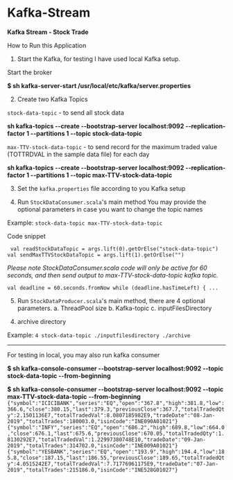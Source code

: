 # Kafka-Stream
**Kafka Stream - Stock Trade**


How to Run this Application

1) Start the Kafka, for testing I have used local Kafka setup.

Start the broker 

**$ sh kafka-server-start /usr/local/etc/kafka/server.properties**


2) Create two Kafka Topics

`stock-data-topic` - to send all stock data

**sh kafka-topics --create --bootstrap-server localhost:9092 --replication-factor 1 --partitions 1 --topic stock-data-topic**


`max-TTV-stock-data-topic` - to send record for the maximum traded value (TOTTRDVAL in the sample data file) for each day

**sh kafka-topics --create --bootstrap-server localhost:9092 --replication-factor 1 --partitions 1 --topic max-TTV-stock-data-topic**


3) Set the `kafka.properties` file according to you Kafka setup


4) Run `StockDataConsumer.scala`'s main method
You may provide the optional parameters in case you want to change the topic names

Example: `stock-data-topic max-TTV-stock-data-topic`


Code snippet

` val readStockDataTopic = args.lift(0).getOrElse("stock-data-topic")
 val sendMaxTTVStockDataTopic = args.lift(1).getOrElse("")`
    
    

_Please note StockDataConsumer.scala code will only be active for 60 seconds, and then send output to max-TTV-stock-data-topic kafka topic._
    
`val deadline = 60.seconds.fromNow
while (deadline.hasTimeLeft) { ...`



5) Run `StockDataProducer.scala`'s main method, there are 4 optional parameters.
a. ThreadPool size
b. Kafka-topic
c. inputFilesDirectory
4. archive directory

Example: `4 stock-data-topic ./inputfilesdirectory ./archive`



-------
For testing in local, you may also run kafka consumer 

**$ sh kafka-console-consumer --bootstrap-server localhost:9092 --topic stock-data-topic --from-beginning**


**$ sh kafka-console-consumer --bootstrap-server localhost:9092 --topic max-TTV-stock-data-topic --from-beginning**
`{"symbol":"ICICIBANK","series":"EQ","open":"367.8","high":381.8,"low":366.6,"close":380.15,"last":379.3,"previousClose":367.7,"totalTradedQty":2.1501136E7,"totalTradedVal":8.0807185982E9,"tradeDate":"08-Jan-2019","totalTrades":180003.0,"isinCode":"INE090A01021"}
{"symbol":"INFY","series":"EQ","open":"686.2","high":689.8,"low":664.0,"close":676.1,"last":675.6,"previousClose":670.05,"totalTradedQty":1.8130292E7,"totalTradedVal":1.22997380748E10,"tradeDate":"09-Jan-2019","totalTrades":314702.0,"isinCode":"INE009A01021"}
{"symbol":"YESBANK","series":"EQ","open":"193.9","high":194.4,"low":185.8,"close":187.15,"last":186.55,"previousClose":189.65,"totalTradedQty":4.0515242E7,"totalTradedVal":7.71776961175E9,"tradeDate":"07-Jan-2019","totalTrades":215186.0,"isinCode":"INE528G01027"}
`
